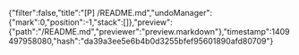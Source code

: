 {"filter":false,"title":"[P] /README.md","undoManager":{"mark":0,"position":-1,"stack":[]},"preview":{"path":"/README.md","previewer":"preview.markdown"},"timestamp":1409497958080,"hash":"da39a3ee5e6b4b0d3255bfef95601890afd80709"}